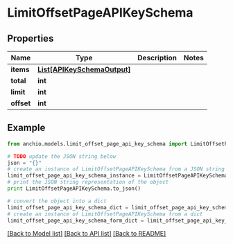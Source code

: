 # LimitOffsetPageAPIKeySchema


## Properties

Name | Type | Description | Notes
------------ | ------------- | ------------- | -------------
**items** | [**List[APIKeySchemaOutput]**](APIKeySchemaOutput.md) |  | 
**total** | **int** |  | 
**limit** | **int** |  | 
**offset** | **int** |  | 

## Example

```python
from anchio.models.limit_offset_page_api_key_schema import LimitOffsetPageAPIKeySchema

# TODO update the JSON string below
json = "{}"
# create an instance of LimitOffsetPageAPIKeySchema from a JSON string
limit_offset_page_api_key_schema_instance = LimitOffsetPageAPIKeySchema.from_json(json)
# print the JSON string representation of the object
print LimitOffsetPageAPIKeySchema.to_json()

# convert the object into a dict
limit_offset_page_api_key_schema_dict = limit_offset_page_api_key_schema_instance.to_dict()
# create an instance of LimitOffsetPageAPIKeySchema from a dict
limit_offset_page_api_key_schema_form_dict = limit_offset_page_api_key_schema.from_dict(limit_offset_page_api_key_schema_dict)
```
[[Back to Model list]](../README.md#documentation-for-models) [[Back to API list]](../README.md#documentation-for-api-endpoints) [[Back to README]](../README.md)


